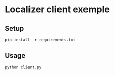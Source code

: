 # Localizer client exemple

## Setup 
`pip install -r requirements.txt`

## Usage
`python client.py`
